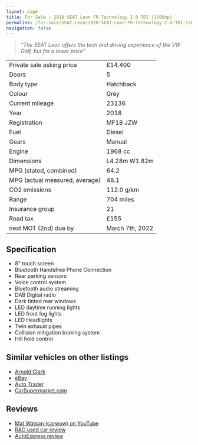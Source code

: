 ```yaml
---
layout: page    
title: For Sale - 2018 SEAT Leon FR Technology 2.0 TDI (150bhp)
permalink: /for-sale/SEAT-Leon/2018-SEAT-Leon-FR-Technology-2.0-TDI-150bhp-5dr-grey-diesel-hatchback/  
navigation: false
---
```


> _"The SEAT Leon offers the tech and driving experience of the VW Golf, but for a lower price"_

|                           |                 |
|---------------------------|-----------------|
| Private sale asking price | £14,400         | 
| Doors                     | 5               |  
| Body type                 | Hatchback       |  
| Colour                    | Grey            |
| Current mileage           | 23136           |  
| Year                      | 2018            |  
| Registration              | MF18 JZW        |
| Fuel                      | Diesel          |  
| Gears                     | Manual          |
| Engine                    | 1968 cc         |
| Dimensions                | L4.28m W1.82m   |
| MPG (stated, combined)         | 64.2            |
| MPG (actual measured, average) | 48.1            |
| CO2 emissions                  | 112.0 g/km      |
| Range                          | 704 miles       |
| Insurance group                | 21              |
| Road tax                       | £155            |  
| next MOT (2nd) due by          | March 7th, 2022 |  

## Specification
- 8" touch screen
- Bluetooth Handsfree Phone Connection
- Rear parking sensors
- Voice control system
- Bluetooth audio streaming
- DAB Digital radio
- Dark tinted rear windows
- LED daytime running lights
- LED front fog lights
- LED Headlights
- Twin exhaust pipes
- Collision mitigation braking system
- Hill hold control

## Similar vehicles on other listings 

- [Arnold Clark](https://www.arnoldclark.com/used-cars?payment_type=monthly&unreserved_only=true&fuel_type%5B%5D=Diesel&transmission=Manual&age=4&min_engine_size=1945&body_type%5B%5D=Hatchback&sort_order=monthly_payment_up&make_model%5Bseat%5D%5B%5D=leon&show_click_and_collect_options=false)
- [eBay](https://www.ebay.co.uk/sch/i.html?_from=R40&_trksid=p2334524.m570.l1313&_nkw=seat+leon+fr+150+2.0+tdi+2018+5dr+hatchback&_sacat=0&LH_TitleDesc=0&rt=nc&_odkw=seat+leon+fr+150+2.0+tdi+2018+5dr+hatchboack&_osacat=0&_sop=16&LH_All=1)
- [Auto Trader](https://www.autotrader.co.uk/car-search?sort=relevance&postcode=iv108sd&radius=1500&make=SEAT&model=Leon&aggregatedTrim=FR%20Technology&include-delivery-option=on&year-from=2018&year-to=2018&maximum-mileage=25000&transmission=Manual&fuel-type=Diesel&body-type=Hatchback&minimum-badge-engine-size=2.0&max-engine-power=150&quantity-of-doors=5)
- [CarSupermarket.com](https://www.carsupermarket.com/used-cars/used-seat/used-seat-leon?make=seat&range=leon&coin=&min_year=2018&max_year=2018&odometer_value=30000&body_type=hatchback&fuel_type=diesel&transmission=&doors=&colour=&min_price=&max_price=&page=0&no_options=false&body_types=&seats=&search=&sort=price%7Casc&finance_term=60&finance_deposit=250&finance_mileage=8000&monthly_from=&monthly_to=&resultsPerPage=10&vrm_partial=&location_name=&department_id=&added_since=&status=&tags=&layout=list)

## Reviews

- [Mat Watson (carwow) on YouTube](https://www.youtube.com/watch?v=1XsZBfe2Kak)
- [RAC used car review](https://www.rac.co.uk/drive/car-reviews/seat/leon/leon-2017-2020/)
- [AutoExpress review](https://www.autoexpress.co.uk/seat/leon/85288/seat-leon-fr-review)

